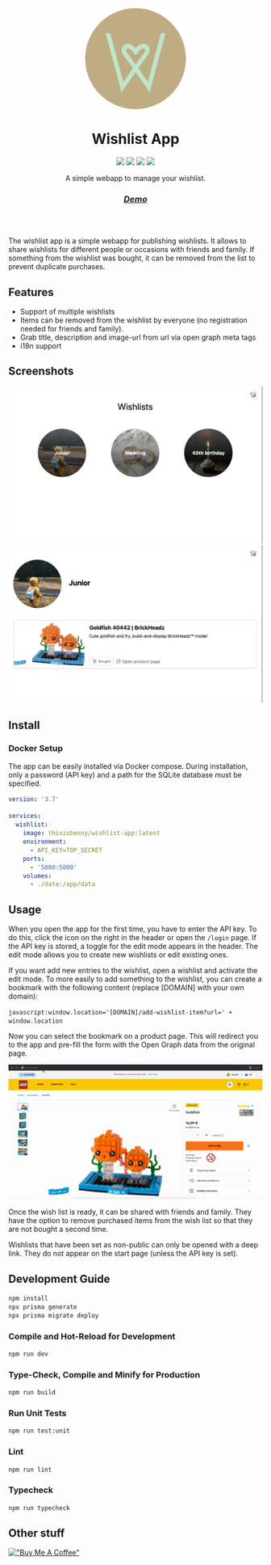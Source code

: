 <p align="center">
<img src="https://raw.githubusercontent.com/ThisIsBenny/wishlist-app/main/public/logo-256.png" height="200">
</p>

<h1 align="center">
Wishlist App
</h1>
<p align="center">
  <img src="https://img.shields.io/github/package-json/v/thisisbenny/wishlist-app" />
  <img src="https://img.shields.io/github/workflow/status/thisisbenny/wishlist-app/CI" />
  <a href="https://hub.docker.com/r/thisisbenny/wishlist-app"><img src="https://img.shields.io/docker/pulls/thisisbenny/wishlist-app" /></a>
  <img src="https://img.shields.io/github/license/thisisbenny/wishlist-app" />
  </p>
<p align="center">
A simple webapp to manage your wishlist.
<p>
<h3 align="center">
<a href="https://codesandbox.io/s/wishlist-app-ycygh3"><i>Demo</i></a>
</h3>
<br>
<br>

The wishlist app is a simple webapp for publishing wishlists. It allows to share wishlists for different people or occasions with friends and family. If something from the wishlist was bought, it can be removed from the list to prevent duplicate purchases.

## Features

- Support of multiple wishlists
- Items can be removed from the wishlist by everyone (no registration needed for friends and family).
- Grab title, description and image-url from url via open graph meta tags
- i18n support

## Screenshots

![Overview Image](.github/assets/overview.jpg)
![Detail Image](.github/assets/details.jpg)

## Install

### Docker Setup
The app can be easily installed via Docker compose. During installation, only a password (API key) and a path for the SQLite database must be specified.

```yaml
version: '3.7'

services:
  wishlist:
    image: thisisbenny/wishlist-app:latest
    environment:
      - API_KEY=TOP_SECRET
    ports:
      - '5000:5000'
    volumes:
      - ./data:/app/data
```

## Usage

When you open the app for the first time, you have to enter the API key. To do this, click the icon on the right in the header or open the `/login` page. If the API key is stored, a toggle for the edit mode appears in the header. The edit mode allows you to create new wishlists or edit existing ones.

If you want add new entries to the wishlist, open a wishlist and activate the edit mode. To more easily to add something to the wishlist, you can create a bookmark with the following content (replace [DOMAIN] with your own domain):

`javascript:window.location='[DOMAIN]/add-wishlist-item?url=' + window.location`

Now you can select the bookmark on a product page. This will redirect you to the app and pre-fill the form with the Open Graph data from the original page.

![Demo Bookmark adding](.github/assets/demo-bookmark.gif)




Once the wish list is ready, it can be shared with friends and family. They have the option to remove purchased items from the wish list so that they are not bought a second time.

Wishlists that have been set as non-public can only be opened with a deep link. They do not appear on the start page (unless the API key is set).

## Development Guide

```sh
npm install
npx prisma generate
npx prisma migrate deploy
```

### Compile and Hot-Reload for Development

```sh
npm run dev
```

### Type-Check, Compile and Minify for Production

```sh
npm run build
```

### Run Unit Tests

```sh
npm run test:unit
```

### Lint

```sh
npm run lint
```

### Typecheck

```sh
npm run typecheck
```

## Other stuff

[!["Buy Me A Coffee"](https://www.buymeacoffee.com/assets/img/custom_images/yellow_img.png)](https://www.buymeacoffee.com/hierlDev)
